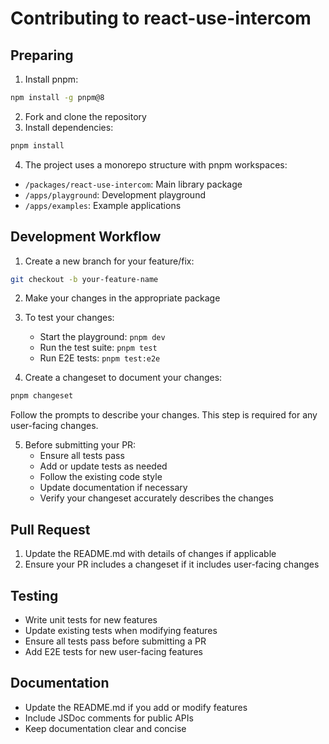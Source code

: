 # Contributing to react-use-intercom

## Preparing

1. Install pnpm:

```sh
npm install -g pnpm@8
```

2. Fork and clone the repository
3. Install dependencies:

```sh
pnpm install
```

4. The project uses a monorepo structure with pnpm workspaces:

- `/packages/react-use-intercom`: Main library package
- `/apps/playground`: Development playground
- `/apps/examples`: Example applications

## Development Workflow

1. Create a new branch for your feature/fix:

```sh
git checkout -b your-feature-name
```

2. Make your changes in the appropriate package

3. To test your changes:

   - Start the playground: `pnpm dev`
   - Run the test suite: `pnpm test`
   - Run E2E tests: `pnpm test:e2e`

4. Create a changeset to document your changes:

```sh
pnpm changeset
```

Follow the prompts to describe your changes. This step is required for any user-facing changes.

5. Before submitting your PR:
   - Ensure all tests pass
   - Add or update tests as needed
   - Follow the existing code style
   - Update documentation if necessary
   - Verify your changeset accurately describes the changes

## Pull Request

1. Update the README.md with details of changes if applicable
2. Ensure your PR includes a changeset if it includes user-facing changes

## Testing

- Write unit tests for new features
- Update existing tests when modifying features
- Ensure all tests pass before submitting a PR
- Add E2E tests for new user-facing features

## Documentation

- Update the README.md if you add or modify features
- Include JSDoc comments for public APIs
- Keep documentation clear and concise
